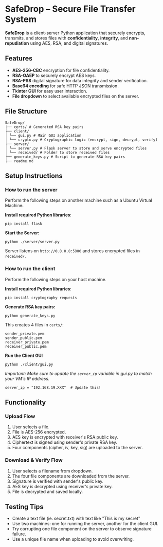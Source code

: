 # SafeDrop – Secure File Transfer System

**SafeDrop** is a client-server Python application that securely encrypts, transmits, and stores files with **confidentiality**, **integrity**, and **non-repudiation** using AES, RSA, and digital signatures.

## Features

- **AES-256-CBC** encryption for file confidentiality.
- **RSA-OAEP** to securely encrypt AES keys.
- **RSA-PSS** digital signature for data integrity and sender verification.
- **Base64 encoding** for safe HTTP JSON transmission.
- **Tkinter GUI** for easy user interaction.
- **File dropdown** to select available encrypted files on the server.

## File Structure
```
SafeDrop/
├── certs/ # Generated RSA key pairs
├── client/
│ └── gui.py # Main GUI application
│ └── crypto.py # Cryptographic logic (encrypt, sign, decrypt, verify)
├── server/
│ └── server.py # Flask server to store and serve encrypted files
│ └── received/ # Folder to store received files
├── generate_keys.py # Script to generate RSA key pairs
├── readme.md
```

## Setup Instructions

### How to run the server
Perform the following steps on another machine such as a Ubuntu Virtual Machine.

**Install required Python libraries:**
```
pip install flask
```

**Start the Server:**
```
python ./server/server.py
```
Server listens on ```http://0.0.0.0:5000``` and stores encrypted files in ```received/```.


### How to run the client
Perform the following steps on your host machine.

**Install required Python libraries:**
```
pip install cryptography requests
```

**Generate RSA key pairs:**
```
python generate_keys.py
```
This creates 4 files in ```certs/```:
```
sender_private.pem
sender_public.pem
receiver_private.pem
receiver_public.pem
```

**Run the Client GUI**
```
python ./client/gui.py
```
*Important: Make sure to update the ```server_ip``` variable in gui.py to match your VM's IP address.*
```
server_ip = "192.168.19.XXX"  # Update this!
```

## Functionality

### Upload Flow
1. User selects a file.
2. File is AES-256 encrypted.
3. AES key is encrypted with receiver's RSA public key.
4. Ciphertext is signed using sender's private RSA key.
5. Four components (cipher, iv, key, sig) are uploaded to the server.

### Download & Verify Flow
1. User selects a filename from dropdown.
2. The four file components are downloaded from the server.
3. Signature is verified with sender's public key.
4. AES key is decrypted using receiver's private key.
5. File is decrypted and saved locally.

## Testing Tips
* Create a text file (ie. secret.txt) with text like "This is my secret"
* Use two machines: one for running the server, another for the client GUI.
* Try corrupting one file component on the server to observe signature failure.
* Use a unique file name when uploading to avoid overwriting.